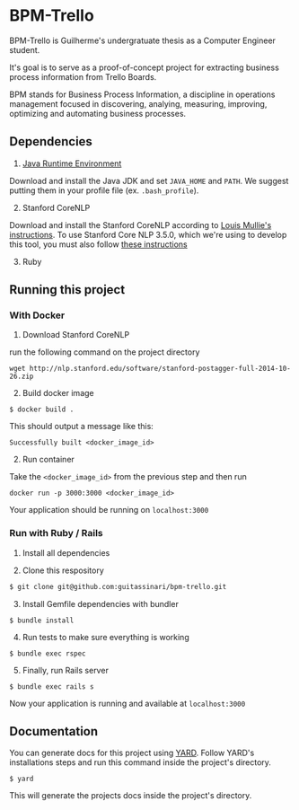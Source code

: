 # BPM-Trello

BPM-Trello is Guilherme's undergratuate thesis as a Computer Engineer student.

It's goal is to serve as a proof-of-concept project for extracting business process information from Trello Boards.

BPM stands for Business Process Information, a discipline in operations management focused in discovering, analying, measuring, improving, optimizing and automating business processes.


## Dependencies

1. [Java Runtime Environment](https://www.oracle.com/java/technologies/javase/javase-jdk8-downloads.html)

Download and install the Java JDK and set `JAVA_HOME` and `PATH`. We suggest putting them
in your profile file (ex. `.bash_profile`).

2. Stanford CoreNLP

Download and install the Stanford CoreNLP according to [Louis Mullie's instructions](https://github.com/louismullie/stanford-core-nlp#installation). To use Stanford Core NLP 3.5.0, which we're using to develop this tool, you must also follow [these instructions](https://github.com/louismullie/stanford-core-nlp#using-the-latest-version-of-the-stanford-corenlp)

3. Ruby

## Running this project

### With Docker

1. Download Stanford CoreNLP

run the following command on the project directory 

```
wget http://nlp.stanford.edu/software/stanford-postagger-full-2014-10-26.zip
```

2. Build docker image
```
$ docker build .
```

This should output a message like this:

```
Successfully built <docker_image_id>
```


2. Run container

Take the `<docker_image_id>` from the previous step and then run

```
docker run -p 3000:3000 <docker_image_id>
```

Your application should be running on `localhost:3000`

### Run with Ruby / Rails

1. Install all dependencies

2. Clone this respository

```bash
$ git clone git@github.com:guitassinari/bpm-trello.git
```

3. Install Gemfile dependencies with bundler

```
$ bundle install
```

4. Run tests to make sure everything is working

```
$ bundle exec rspec
```

5. Finally, run Rails server

```
$ bundle exec rails s
```

Now your application is running and available at `localhost:3000`

## Documentation

You can generate docs for this project using [YARD](https://yardoc.org/).
Follow YARD's installations steps and run this command inside the project's directory.

```
$ yard
```

This will generate the projects docs inside the project's directory.